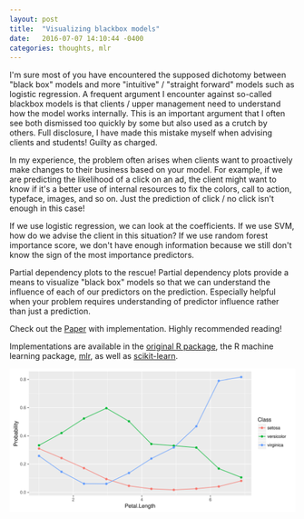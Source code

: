 ```yaml
---
layout: post
title:  "Visualizing blackbox models"
date:   2016-07-07 14:10:44 -0400
categories: thoughts, mlr
---
```

I'm sure most of you have encountered the supposed dichotomy between "black box" models and more "intuitive" / "straight forward" models such as logistic regression. A frequent argument I encounter against so-called blackbox models is that clients / upper management need to understand how the model works internally. This is an important argument that I often see both dismissed too quickly by some but also used as a crutch by others. Full disclosure, I have made this mistake myself when advising clients and students! Guilty as charged.

In my experience, the problem often arises when clients want to proactively make changes to their business based on your model. For example, if we are predicting the likelihood of a click on an ad, the client might want to know if it's a better use of internal resources to fix the colors, call to action, typeface, images, and so on. Just the prediction of click / no click isn't enough in this case!

If we use logistic regression, we can look at the coefficients. If we use SVM, how do we advise the client in this situation? If we use random forest importance score, we don't have enough information because we still don't know the sign of the most importance predictors.

Partial dependency plots to the rescue! Partial dependency plots provide a means to visualize "black box" models so that we can understand the influence of each of our predictors on the prediction. Especially helpful when your problem requires understanding of predictor influence rather than just a prediction.

Check out the [Paper](http://arxiv.org/abs/1309.6392) with implementation. Highly recommended reading!

Implementations are available in the [original R package](https://github.com/kapelner/ICEbox), the R machine learning package, [mlr](http://mlr-org.github.io/mlr-tutorial/devel/html/partial_dependence/index.html), as well as [scikit-learn](http://scikit-learn.org/stable/auto_examples/ensemble/plot_partial_dependence.html). 

![partial dependence plot](/assets/partial_dependence.svg)